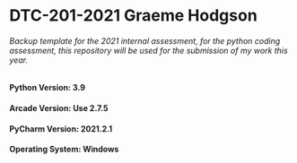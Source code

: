 # DTC-201-2021  Graeme Hodgson #
###### Backup template for the 2021 internal assessment, for the python coding assessment, this repository will be used for the submission of my work this year. ######
#### Python Version: **3.9** ####
#### Arcade Version: **Use 2.7.5** ####
#### PyCharm Version: **2021.2.1** ####
#### Operating System: **Windows** ####
